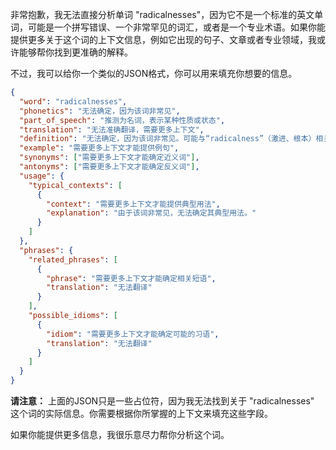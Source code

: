 非常抱歉，我无法直接分析单词 "radicalnesses"，因为它不是一个标准的英文单词，可能是一个拼写错误、一个非常罕见的词汇，或者是一个专业术语。如果你能提供更多关于这个词的上下文信息，例如它出现的句子、文章或者专业领域，我或许能够帮你找到更准确的解释。

不过，我可以给你一个类似的JSON格式，你可以用来填充你想要的信息。

```json
{
  "word": "radicalnesses",
  "phonetics": "无法确定，因为该词非常见",
  "part_of_speech": "推测为名词，表示某种性质或状态",
  "translation": "无法准确翻译，需要更多上下文",
  "definition": "无法确定，因为该词非常见。可能与“radicalness”（激进、根本）相关，表示某种激进的程度或状态。",
  "example": "需要更多上下文才能提供例句",
  "synonyms": ["需要更多上下文才能确定近义词"],
  "antonyms": ["需要更多上下文才能确定反义词"],
  "usage": {
    "typical_contexts": [
      {
        "context": "需要更多上下文才能提供典型用法",
        "explanation": "由于该词非常见，无法确定其典型用法。"
      }
    ]
  },
  "phrases": {
    "related_phrases": [
      {
        "phrase": "需要更多上下文才能确定相关短语",
        "translation": "无法翻译"
      }
    ],
    "possible_idioms": [
      {
        "idiom": "需要更多上下文才能确定可能的习语",
        "translation": "无法翻译"
      }
    ]
  }
}
```

**请注意：** 上面的JSON只是一些占位符，因为我无法找到关于 "radicalnesses" 这个词的实际信息。你需要根据你所掌握的上下文来填充这些字段。

如果你能提供更多信息，我很乐意尽力帮你分析这个词。
 